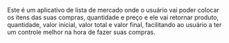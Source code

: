 Este é um aplicativo de lista de mercado onde o usuário vai poder colocar os itens das suas compras, 
quantidade e preço e ele vai retornar produto, quantidade, valor inicial, valor total e valor final,
facilitando ao usuário a ter um controle melhor na hora de fazer suas compras.
